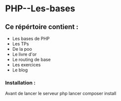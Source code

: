 # PHP--Les-bases

## Ce répértoire contient :
- Les bases de PHP
- Les TPs
- De la poo
- Le livre d'or
- Le routing de base
- Les exercices
- Le blog

### Installation : 
Avant de lancer le serveur php lancer composer install 
